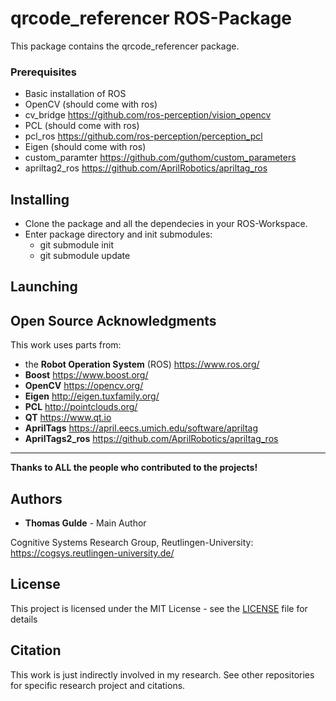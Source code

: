 # qrcode_referencer ROS-Package
This package contains the qrcode_referencer package.


### Prerequisites 
* Basic installation of ROS
* OpenCV (should come with ros)
* cv_bridge https://github.com/ros-perception/vision_opencv
* PCL (should come with ros)
* pcl_ros https://github.com/ros-perception/perception_pcl
* Eigen (should come with ros)
* custom_paramter https://github.com/guthom/custom_parameters
* apriltag2_ros https://github.com/AprilRobotics/apriltag_ros


## Installing
* Clone the package and all the dependecies in your ROS-Workspace.  
* Enter package directory and init submodules: 
  * git submodule init
  * git submodule update

## Launching


## Open Source Acknowledgments
This work uses parts from:
* the **Robot Operation System** (ROS) https://www.ros.org/
* **Boost** https://www.boost.org/
* **OpenCV** https://opencv.org/
* **Eigen** http://eigen.tuxfamily.org/
* **PCL** http://pointclouds.org/
* **QT** https://www.qt.io
* **AprilTags** https://april.eecs.umich.edu/software/apriltag
* **AprilTags2_ros** https://github.com/AprilRobotics/apriltag_ros
* **

**Thanks to ALL the people who contributed to the projects!**

## Authors

* **Thomas Gulde** - Main Author

Cognitive Systems Research Group, Reutlingen-University:
https://cogsys.reutlingen-university.de/

## License

This project is licensed under the MIT License - see the [LICENSE](LICENSE) file for details

## Citation
This work is just indirectly involved in my research.
See other repositories for specific research project and citations.